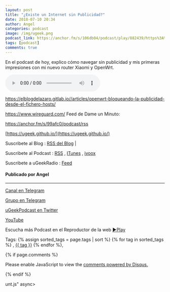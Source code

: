 ```yaml
---
layout: post
title: "¿Existe un Internet sin Publicidad?"
date: 2018-07-10 20:34
author: Angel
categories: podcast
image: /img/ugeek.png
podcast_link: https://anchor.fm/s/106db04/podcast/play/882439/https%3A%2F%2Fd3ctxlq1ktw2nl.cloudfront.net%2Fstaging%2F2018-6-10%2F-Existe-un-Internet-sin-Public-12179a4adf73f.m4a
tags: [podcast]
comments: true
---
```


En el podcast de hoy, explico cómo navegar sin publicidad y mis primeras impresiones con mi nuevo router Xiaomi y OpenWrt. 

<audio controls>
src="https://anchor.fm/s/106db04/podcast/play/882439/https%3A%2F%2Fd3ctxlq1ktw2nl.cloudfront.net%2Fstaging%2F2018-6-10%2F-Existe-un-Internet-sin-Public-12179a4adf73f.m4a">
Your browser does not support the audio element.
</audio>

https://elblogdelazaro.gitlab.io//articles/openwrt-bloqueando-la-publicidad-desde-el-fichero-hosts/ 

https://www.wireguard.com/ Feed de Dame un Minuto: 

https://anchor.fm/s/99afc0/podcast/rss



[https://ugeek.github.io/](https://ugeek.github.io/)

Suscribete al Blog :  [RSS del Blog](http://feeds.feedburner.com/uGeekBlog) |

Suscribete al Podcast :  [RSS](http://feeds.feedburner.com/ugeek) , [ITunes](https://itunes.apple.com/us/podcast/ugeek/id1201421866?mt=2) , [ivoox](https://www.ivoox.com/podcast-ugeek_sq_f1383493_1.html)

Suscribete a uGeekRadio : [Feed](http://feeds.feedburner.com/uGeekRadio)  
#### Publicado por Angel  	

---  


[Canal en Telegram](https://t.me/uGeek) 

[Grupo en Telegram](https://t.me/uGeekPodcast)  

[uGeekPodcast en Twitter](https://twitter.com/ugeekpodcast)  

[YouTube](https://www.youtube.com/channel/UCVmGqdwOeswJ55IFmsYNlww)  

Escucha más Podcast en el Reproductor de la web [►Play](https://ugeek.github.io/podcasts/)  

Tags: {% assign sorted_tags = page.tags | sort %} {% for tag in sorted_tags %} , <span class="tag"><a href="/tag#{{ tag }}">{{ tag }}</a></span> {% endfor %},  

{% if page.comments %}
<div id="disqus_thread"></div>
<script>

/**
*  RECOMMENDED CONFIGURATION VARIABLES: EDIT AND UNCOMMENT THE SECTION BELOW TO INSERT DYNAMIC VALUES FROM YOUR PLATFORM OR CMS.
*  LEARN WHY DEFINING THESE VARIABLES IS IMPORTANT: https://disqus.com/admin/universalcode/#configuration-variables*/
/*
var disqus_config = function () {
this.page.url = PAGE_URL;  // Replace PAGE_URL with your page's canonical URL variable
this.page.identifier = PAGE_IDENTIFIER; // Replace PAGE_IDENTIFIER with your page's unique identifier variable
};
*/
(function() { // DON'T EDIT BELOW THIS LINE
var d = document, s = d.createElement('script');
s.src = 'https://https-angelbcn-github-io-ugeek.disqus.com/embed.js';
s.setAttribute('data-timestamp', +new Date());
(d.head || d.body).appendChild(s);
})();
</script>
<noscript>Please enable JavaScript to view the <a href="https://disqus.com/?ref_noscript">comments powered by Disqus.</a></noscript>

{% endif %}

<script id="dsq-count-scr" src="//https-angelbcn-github-io-ugeek.disqus.com/count.js" async></script>
unt.js" async></script>
